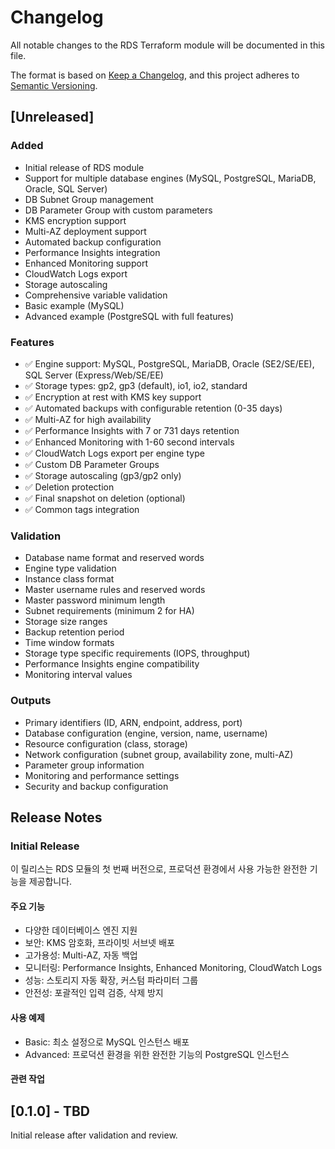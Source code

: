 # Changelog

All notable changes to the RDS Terraform module will be documented in this file.

The format is based on [Keep a Changelog](https://keepachangelog.com/en/1.0.0/),
and this project adheres to [Semantic Versioning](https://semver.org/spec/v2.0.0.html).

## [Unreleased]

### Added
- Initial release of RDS module
- Support for multiple database engines (MySQL, PostgreSQL, MariaDB, Oracle, SQL Server)
- DB Subnet Group management
- DB Parameter Group with custom parameters
- KMS encryption support
- Multi-AZ deployment support
- Automated backup configuration
- Performance Insights integration
- Enhanced Monitoring support
- CloudWatch Logs export
- Storage autoscaling
- Comprehensive variable validation
- Basic example (MySQL)
- Advanced example (PostgreSQL with full features)

### Features
- ✅ Engine support: MySQL, PostgreSQL, MariaDB, Oracle (SE2/SE/EE), SQL Server (Express/Web/SE/EE)
- ✅ Storage types: gp2, gp3 (default), io1, io2, standard
- ✅ Encryption at rest with KMS key support
- ✅ Automated backups with configurable retention (0-35 days)
- ✅ Multi-AZ for high availability
- ✅ Performance Insights with 7 or 731 days retention
- ✅ Enhanced Monitoring with 1-60 second intervals
- ✅ CloudWatch Logs export per engine type
- ✅ Custom DB Parameter Groups
- ✅ Storage autoscaling (gp3/gp2 only)
- ✅ Deletion protection
- ✅ Final snapshot on deletion (optional)
- ✅ Common tags integration

### Validation
- Database name format and reserved words
- Engine type validation
- Instance class format
- Master username rules and reserved words
- Master password minimum length
- Subnet requirements (minimum 2 for HA)
- Storage size ranges
- Backup retention period
- Time window formats
- Storage type specific requirements (IOPS, throughput)
- Performance Insights engine compatibility
- Monitoring interval values

### Outputs
- Primary identifiers (ID, ARN, endpoint, address, port)
- Database configuration (engine, version, name, username)
- Resource configuration (class, storage)
- Network configuration (subnet group, availability zone, multi-AZ)
- Parameter group information
- Monitoring and performance settings
- Security and backup configuration

## Release Notes

### Initial Release

이 릴리스는 RDS 모듈의 첫 번째 버전으로, 프로덕션 환경에서 사용 가능한 완전한 기능을 제공합니다.

#### 주요 기능
- 다양한 데이터베이스 엔진 지원
- 보안: KMS 암호화, 프라이빗 서브넷 배포
- 고가용성: Multi-AZ, 자동 백업
- 모니터링: Performance Insights, Enhanced Monitoring, CloudWatch Logs
- 성능: 스토리지 자동 확장, 커스텀 파라미터 그룹
- 안전성: 포괄적인 입력 검증, 삭제 방지

#### 사용 예제
- Basic: 최소 설정으로 MySQL 인스턴스 배포
- Advanced: 프로덕션 환경을 위한 완전한 기능의 PostgreSQL 인스턴스

#### 관련 작업

## [0.1.0] - TBD

Initial release after validation and review.
